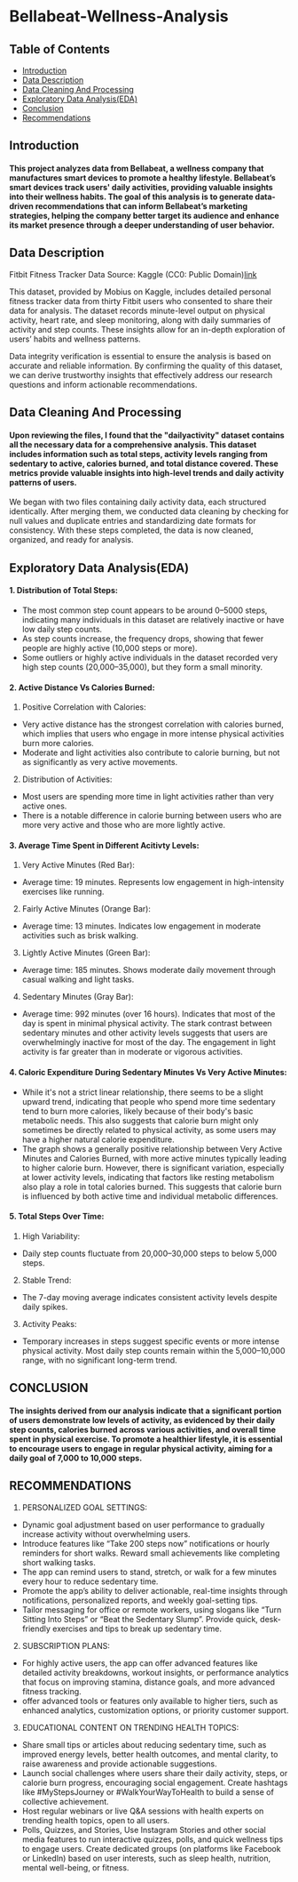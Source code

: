 # Bellabeat-Wellness-Analysis

## Table of Contents
- [Introduction](#introduction)
- [Data Description](#data-description)
- [Data Cleaning And Processing](#data-cleaning-and-processing)
- [Exploratory Data Analysis(EDA)](#exploratory-data-analysis-EDA)
- [Conclusion](#conclusion)
- [Recommendations](#Recommendations)
## Introduction 
#### This project analyzes data from Bellabeat, a wellness company that manufactures smart devices to promote a healthy lifestyle. Bellabeat’s smart devices track users' daily activities, providing valuable insights into their wellness habits. The goal of this analysis is to generate data-driven recommendations that can inform Bellabeat’s marketing strategies, helping the company better target its audience and enhance its market presence through a deeper understanding of user behavior.

## Data Description 
Fitbit Fitness Tracker Data
Source: Kaggle (CC0: Public Domain)[link](https://www.kaggle.com/datasets/arashnic/fitbit)

This dataset, provided by Mobius on Kaggle, includes detailed personal fitness tracker data from thirty Fitbit users who consented to share their data for analysis. The dataset records minute-level output on physical activity, heart rate, and sleep monitoring, along with daily summaries of activity and step counts. These insights allow for an in-depth exploration of users’ habits and wellness patterns.

Data integrity verification is essential to ensure the analysis is based on accurate and reliable information. By confirming the quality of this dataset, we can derive trustworthy insights that effectively address our research questions and inform actionable recommendations.

## Data Cleaning And Processing
#### Upon reviewing the files, I found that the "dailyactivity" dataset contains all the necessary data for a comprehensive analysis. This dataset includes information such as total steps, activity levels ranging from sedentary to active, calories burned, and total distance covered. These metrics provide valuable insights into high-level trends and daily activity patterns of users.
We began with two files containing daily activity data, each structured identically. After merging them, we conducted data cleaning by checking for null values and duplicate entries and standardizing date formats for consistency. With these steps completed, the data is now cleaned, organized, and ready for analysis.

## Exploratory Data Analysis(EDA)
#### 1. Distribution of Total Steps: 
- The most common step count appears to be around 0–5000 steps, indicating many individuals in this dataset are relatively inactive or have low daily step counts.
- As step counts increase, the frequency drops, showing that fewer people are highly active (10,000 steps or more).
- Some outliers or highly active individuals in the dataset recorded very high step counts (20,000–35,000), but they form a small minority.

#### 2. Active Distance Vs Calories Burned:
1. Positive Correlation with Calories:
- Very active distance has the strongest correlation with calories burned, which implies that users who engage in more intense physical activities burn more calories.
- Moderate and light activities also contribute to calorie burning, but not as significantly as very active movements.
2. Distribution of Activities:
- Most users are spending more time in light activities rather than very active ones.
- There is a notable difference in calorie burning between users who are more very active and those who are more lightly active.

#### 3. Average Time Spent in Different Acitivty Levels:
1. Very Active Minutes (Red Bar):
- Average time: 19 minutes. Represents low engagement in high-intensity exercises like running.
2. Fairly Active Minutes (Orange Bar):
- Average time: 13 minutes. Indicates low engagement in moderate activities such as brisk walking.
3. Lightly Active Minutes (Green Bar):
- Average time: 185 minutes. Shows moderate daily movement through casual walking and light tasks.
4. Sedentary Minutes (Gray Bar):
- Average time: 992 minutes (over 16 hours). Indicates that most of the day is spent in minimal physical activity.
The stark contrast between sedentary minutes and other activity levels suggests that users are overwhelmingly inactive for most of the day. The engagement in light activity is far greater than in moderate or vigorous activities.

#### 4. Caloric Expenditure During Sedentary Minutes Vs Very Active Minutes:
- While it's not a strict linear relationship, there seems to be a slight upward trend, indicating that people who spend more time sedentary tend to burn more calories, likely because of their body's basic metabolic needs. This also suggests that calorie burn might only sometimes be directly related to physical activity, as some users may have a higher natural calorie expenditure.
- The graph shows a generally positive relationship between Very Active Minutes and Calories Burned, with more active minutes typically leading to higher calorie burn. However, there is significant variation, especially at lower activity levels, indicating that factors like resting metabolism also play a role in total calories burned. This suggests that calorie burn is influenced by both active time and individual metabolic differences.

#### 5. Total Steps Over Time:
1. High Variability:
- Daily step counts fluctuate from 20,000–30,000 steps to below 5,000 steps.
2. Stable Trend:
- The 7-day moving average indicates consistent activity levels despite daily spikes.
3. Activity Peaks:
- Temporary increases in steps suggest specific events or more intense physical activity.
Most daily step counts remain within the 5,000–10,000 range, with no significant long-term trend.

## CONCLUSION
#### The insights derived from our analysis indicate that a significant portion of users demonstrate low levels of activity, as evidenced by their daily step counts, calories burned across various activities, and overall time spent in physical exercise. To promote a healthier lifestyle, it is essential to encourage users to engage in regular physical activity, aiming for a daily goal of 7,000 to 10,000 steps.

## RECOMMENDATIONS
1. PERSONALIZED GOAL SETTINGS:
- Dynamic goal adjustment based on user performance to gradually increase activity without overwhelming users.
- Introduce features like “Take 200 steps now” notifications or hourly reminders for short walks. Reward small achievements like completing short walking tasks.
- The app can remind users to stand, stretch, or walk for a few minutes every hour to reduce sedentary time.
- Promote the app’s ability to deliver actionable, real-time insights through notifications, personalized reports, and weekly goal-setting tips.
- Tailor messaging for office or remote workers, using slogans like “Turn Sitting Into Steps” or “Beat the Sedentary Slump”. Provide quick, desk-friendly exercises and tips to break up sedentary time.
2. SUBSCRIPTION PLANS:
- For highly active users, the app can offer advanced features like detailed activity breakdowns, workout insights, or performance analytics that focus on improving stamina, distance goals, and more advanced fitness tracking.
- offer advanced tools or features only available to higher tiers, such as enhanced analytics, customization options, or priority customer support.
3. EDUCATIONAL CONTENT ON TRENDING HEALTH TOPICS:
- Share small tips or articles about reducing sedentary time, such as improved energy levels, better health outcomes, and mental clarity, to raise awareness and provide actionable suggestions.
- Launch social challenges where users share their daily activity, steps, or calorie burn progress, encouraging social engagement. Create hashtags like #MyStepsJourney or #WalkYourWayToHealth to build a sense of collective achievement.
- Host regular webinars or live Q&A sessions with health experts on trending health topics, open to all users.
- Polls, Quizzes, and Stories, Use Instagram Stories and other social media features to run interactive quizzes, polls, and quick wellness tips to engage users. Create dedicated groups (on platforms like Facebook or LinkedIn) based on user interests, such as sleep health, nutrition, mental well-being, or fitness.
